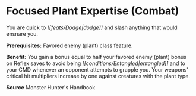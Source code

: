 ﻿---
cssclass: [feats]

---
# Focused Plant Expertise (Combat)

You are quick to _[[feats/Dodge|dodge]]_ and slash anything that would ensnare you.

**Prerequisites:** Favored enemy (plant) class feature.

**Benefit:** You gain a bonus equal to half your favored enemy (plant) bonus on Reflex saves to avoid being _[[conditions/Entangled|entangled]]_ and to your CMD whenever an opponent attempts to grapple you. Your weapons' critical hit multipliers increase by one against creatures with the plant type.

**Source** Monster Hunter's Handbook